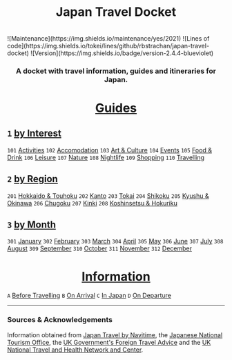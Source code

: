 <h1 align="center">Japan Travel Docket</h1><br> ![Maintenance](https://img.shields.io/maintenance/yes/2021) ![Lines of code](https://img.shields.io/tokei/lines/github/rbstrachan/japan-travel-docket) ![Version](https://img.shields.io/badge/version-2.4.4-blueviolet)
<h3 align="center">A docket with travel information, guides and itineraries for Japan.</h3>

<!-- ![GitHub repo file count](https://img.shields.io/github/directory-file-count/rbstrachan/japan-travel-docket) ***REMOVED BECAUSE NOT WORKING*** -->

<h1 align="center"><a href="/guides">Guides</a></h1>

## `1` [by Interest](guides/by%20interest)
`101` [Activities](guides/by%20interest/activities)
`102` [Accomodation](guides/by%20interest/accomodation)
`103` [Art & Culture](guides/by%20interest/art%20and%20culture)
`104` [Events](guides/by%20interest/events)
`105` [Food & Drink](food%20and%20drink)
`106` [Leisure](guides/by%20interest/leisure)
`107` [Nature](guides/by%20interest/nature)
`108` [Nightlife](guides/by%20interest/nightlife)
`109` [Shopping](guides/by%20interest/shopping)
`110` [Travelling](guides/by%20interest/travelling)

## `2` [by Region](guides/by%20region)
`201` [Hokkaido & Touhoku](guides/by%20region/hokkaido%20and%20touhoku)
`202` [Kanto](guides/by%20region/kanto)
`203` [Tokai](guides/by%20region/tokai)
`204` [Shikoku](guides/by%20region/shikoku)
`205` [Kyushu & Okinawa](guides/by%20region/kyushu%20and%20okinawa)
`206` [Chugoku](guides/by%20region/chugoku)
`207` [Kinki](guides/by%20region/kinki)
`208` [Koshinsetsu & Hokuriku](guides/by%20region/koshinsetsu%20and%20hokuriku)

## `3` [by Month](guides/by%20month)
`301` [January](guides/by%20month/january)
`302` [February](guides/by%20month/february)
`303` [March](guides/by%20month/march)
`304` [April](guides/by%20month/april)
`305` [May](guides/by%20month/may)
`306` [June](guides/by%20month/june)
`307` [July](guides/by%20month/july)
`308` [August](guides/by%20month/august)
`309` [September](guides/by%20month/september)
`310` [October](guides/by%20month/october)
`311` [November](guides/by%20month/november)
`312` [December](guides/by%20month/december)

<!--- # [Itineraries](itineraries)
 suggesstion: code itineraries by three-letter codes, taken from the itinerary name, for example `TKY` for Tokyo, etc. --->

<h1 align="center"><a href="/information">Information</a></h1>
<!--- suggestion: code information by section number and article letter, for example `1A`,`1B`,`2A`, etc. --->

`A` [Before Travelling](information/before%20travelling)
`B` [On Arrival](information/on%20arrival)
`C` [In Japan](information/in%20japan)
`D` [On Departure](information/on%20departure)

---

### Sources & Acknowledgements
Information obtained from [Japan Travel by Navitime](https://japantravel.navitime.com/), the [Japanese National Tourism Office](https://www.japan.travel/en), the [UK Government's Foreign Travel Advice](https://www.gov.uk/foreign-travel-advice/japan) and the [UK National Travel and Health Network and Center](https://travelhealthpro.org.uk/country/114/japan).
